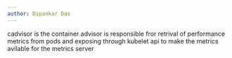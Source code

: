 ```yaml
---
author: Dipankar Das
---
```


cadvisor is the container advisor is responsible fror retrival of performance metrics from pods and exposing through kubelet api to make the metrics avilable for the metrics server

